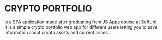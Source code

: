 # CRYPTO PORTFOLIO
is a SPA application made after graduating from JS Apps course at SoftUni. It is a simple crypto portfolio web app for different users letting you to save information about crypto assets and current prices ...
